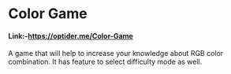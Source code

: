 # Color Game

#### Link:-https://optider.me/Color-Game

A game that will help to increase your knowledge about RGB color combination.
It has feature to select difficulty mode as well.
